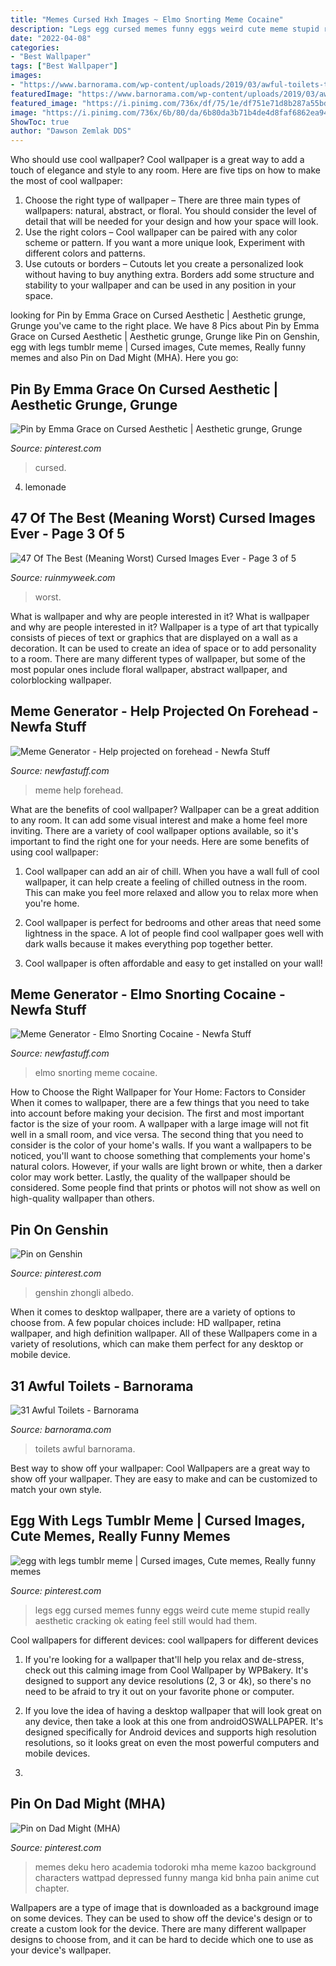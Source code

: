 ```yaml
---
title: "Memes Cursed Hxh Images ~ Elmo Snorting Meme Cocaine"
description: "Legs egg cursed memes funny eggs weird cute meme stupid really aesthetic cracking ok eating feel still would had them"
date: "2022-04-08"
categories:
- "Best Wallpaper"
tags: ["Best Wallpaper"]
images:
- "https://www.barnorama.com/wp-content/uploads/2019/03/awful-toilets-that-make-me-think-on-second-thought-29.jpg"
featuredImage: "https://www.barnorama.com/wp-content/uploads/2019/03/awful-toilets-that-make-me-think-on-second-thought-29.jpg"
featured_image: "https://i.pinimg.com/736x/df/75/1e/df751e71d8b287a55bd9bb9d79aa52c7.jpg"
image: "https://i.pinimg.com/736x/6b/80/da/6b80da3b71b4de4d8faf6862ea946e43.jpg"
ShowToc: true
author: "Dawson Zemlak DDS"
---
```



Who should use cool wallpaper?
Cool wallpaper is a great way to add a touch of elegance and style to any room. Here are five tips on how to make the most of cool wallpaper: 
1) Choose the right type of wallpaper – There are three main types of wallpapers: natural, abstract, or floral. You should consider the level of detail that will be needed for your design and how your space will look. 
2) Use the right colors – Cool wallpaper can be paired with any color scheme or pattern. If you want a more unique look, Experiment with different colors and patterns. 
3) Use cutouts or borders – Cutouts let you create a personalized look without having to buy anything extra. Borders add some structure and stability to your wallpaper and can be used in any position in your space.

	

		
looking for Pin by Emma Grace on Cursed Aesthetic | Aesthetic grunge, Grunge you've came to the right place. We have 8 Pics about Pin by Emma Grace on Cursed Aesthetic | Aesthetic grunge, Grunge like Pin on Genshin, egg with legs tumblr meme | Cursed images, Cute memes, Really funny memes and also Pin on Dad Might (MHA). Here you go:
		
    
## Pin By Emma Grace On Cursed Aesthetic | Aesthetic Grunge, Grunge

<img loading=lazy src="https://i.pinimg.com/736x/75/d0/e7/75d0e7f0f157098fb94a0f37a97782b2.jpg" onerror="this.onerror=null;this.src='https://tse2.mm.bing.net/th?id=OIP.f77_C7b8oLGM1xvd0YKznAHaL8&amp;pid=15.1';" alt="Pin by Emma Grace on Cursed Aesthetic | Aesthetic grunge, Grunge">

_Source: pinterest.com_

>cursed. 

	

4. lemonade 

    
## 47 Of The Best (Meaning Worst) Cursed Images Ever - Page 3 Of 5

<img loading=lazy src="https://ruinmyweek.com/wp-content/uploads/2018/12/23-of-the-best-meaning-worst-cursed-images-ever-1.png" onerror="this.onerror=null;this.src='https://tse4.mm.bing.net/th?id=OIP.qsW8szj3RaMgS0uCVZVXnAHaD2&amp;pid=15.1';" alt="47 Of The Best (Meaning Worst) Cursed Images Ever - Page 3 of 5">

_Source: ruinmyweek.com_

>worst. 

	

What is wallpaper and why are people interested in it?
What is wallpaper and why are people interested in it?
Wallpaper is a type of art that typically consists of pieces of text or graphics that are displayed on a wall as a decoration. It can be used to create an idea of space or to add personality to a room. There are many different types of wallpaper, but some of the most popular ones include floral wallpaper, abstract wallpaper, and colorblocking wallpaper.

    
## Meme Generator - Help Projected On Forehead - Newfa Stuff

<img loading=lazy src="https://newfastuff.com/wp-content/uploads/2019/07/NAgZ3pI.png" onerror="this.onerror=null;this.src='https://tse1.mm.bing.net/th?id=OIP.P82eeck8JHXZR_UNcMH1TAAAAA&amp;pid=15.1';" alt="Meme Generator - Help projected on forehead - Newfa Stuff">

_Source: newfastuff.com_

>meme help forehead. 

	

What are the benefits of cool wallpaper?
Wallpaper can be a great addition to any room. It can add some visual interest and make a home feel more inviting. There are a variety of cool wallpaper options available, so it's important to find the right one for your needs. Here are some benefits of using cool wallpaper: 
1. Cool wallpaper can add an air of chill. When you have a wall full of cool wallpaper, it can help create a feeling of chilled outness in the room. This can make you feel more relaxed and allow you to relax more when you're home. 

2. Cool wallpaper is perfect for bedrooms and other areas that need some lightness in the space. A lot of people find cool wallpaper goes well with dark walls because it makes everything pop together better. 

3. Cool wallpaper is often affordable and easy to get installed on your wall!

    
## Meme Generator - Elmo Snorting Cocaine - Newfa Stuff

<img loading=lazy src="https://newfastuff.com/wp-content/uploads/2019/07/vC0AGiJ.png" onerror="this.onerror=null;this.src='https://tse2.mm.bing.net/th?id=OIP.Wvs2qu0yUoGkYVuYcsgtbAAAAA&amp;pid=15.1';" alt="Meme Generator - Elmo Snorting Cocaine - Newfa Stuff">

_Source: newfastuff.com_

>elmo snorting meme cocaine. 

	

How to Choose the Right Wallpaper for Your Home: Factors to Consider
When it comes to wallpaper, there are a few things that you need to take into account before making your decision. The first and most important factor is the size of your room. A wallpaper with a large image will not fit well in a small room, and vice versa. 
The second thing that you need to consider is the color of your home's walls. If you want a wallpapers to be noticed, you'll want to choose something that complements your home's natural colors. However, if your walls are light brown or white, then a darker color may work better. 
Lastly, the quality of the wallpaper should be considered. Some people find that prints or photos will not show as well on high-quality wallpaper than others.

    
## Pin On Genshin

<img loading=lazy src="https://i.pinimg.com/736x/df/75/1e/df751e71d8b287a55bd9bb9d79aa52c7.jpg" onerror="this.onerror=null;this.src='https://tse2.mm.bing.net/th?id=OIP.htrg_GuaQ2cF9Mne4k-LLwHaKC&amp;pid=15.1';" alt="Pin on Genshin">

_Source: pinterest.com_

>genshin zhongli albedo. 

	

When it comes to desktop wallpaper, there are a variety of options to choose from. A few popular choices include: HD wallpaper, retina wallpaper, and high definition wallpaper. All of these Wallpapers come in a variety of resolutions, which can make them perfect for any desktop or mobile device. 

    
## 31 Awful Toilets - Barnorama

<img loading=lazy src="https://www.barnorama.com/wp-content/uploads/2019/03/awful-toilets-that-make-me-think-on-second-thought-29.jpg" onerror="this.onerror=null;this.src='https://tse1.mm.bing.net/th?id=OIP.epl_bpPftctF1YqhWUgHSQHaJ4&amp;pid=15.1';" alt="31 Awful Toilets - Barnorama">

_Source: barnorama.com_

>toilets awful barnorama. 

	

Best way to show off your wallpaper:
Cool Wallpapers are a great way to show off your wallpaper. They are easy to make and can be customized to match your own style.

    
## Egg With Legs Tumblr Meme | Cursed Images, Cute Memes, Really Funny Memes

<img loading=lazy src="https://i.pinimg.com/736x/0f/d0/29/0fd029076576e7aef33348b0492145cb--legs-tumblr-egg.jpg" onerror="this.onerror=null;this.src='https://tse3.mm.bing.net/th?id=OIP.sBFSdFT0iIm5ly8bJ3E_SAHaK1&amp;pid=15.1';" alt="egg with legs tumblr meme | Cursed images, Cute memes, Really funny memes">

_Source: pinterest.com_

>legs egg cursed memes funny eggs weird cute meme stupid really aesthetic cracking ok eating feel still would had them. 

	

Cool wallpapers for different devices:
cool wallpapers for different devices 

1. If you're looking for a wallpaper that'll help you relax and de-stress, check out this calming image from Cool Wallpaper by WPBakery. It's designed to support any device resolutions (2, 3 or 4k), so there's no need to be afraid to try it out on your favorite phone or computer.

2. If you love the idea of having a desktop wallpaper that will look great on any device, then take a look at this one from androidOSWALLPAPER. It's designed specifically for Android devices and supports high resolution resolutions, so it looks great on even the most powerful computers and mobile devices.

3.

    
## Pin On Dad Might (MHA)

<img loading=lazy src="https://i.pinimg.com/736x/6b/80/da/6b80da3b71b4de4d8faf6862ea946e43.jpg" onerror="this.onerror=null;this.src='https://tse2.mm.bing.net/th?id=OIP.4jIiC1PXYZXQAA5EExjwCgHaLL&amp;pid=15.1';" alt="Pin on Dad Might (MHA)">

_Source: pinterest.com_

>memes deku hero academia todoroki mha meme kazoo background characters wattpad depressed funny manga kid bnha pain anime cut chapter. 

	

Wallpapers are a type of image that is downloaded as a background image on some devices. They can be used to show off the device's design or to create a custom look for the device. There are many different wallpaper designs to choose from, and it can be hard to decide which one to use as your device's wallpaper.

